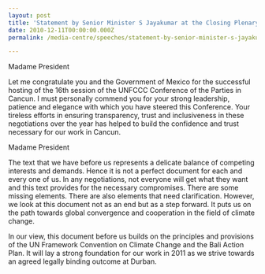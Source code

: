 ```yaml
---
layout: post
title: 'Statement by Senior Minister S Jayakumar at the Closing Plenary of the UNFCCC Conference of the Parties (COP-16) High Level Segment in Cancun, 11 December 2010'
date: 2010-12-11T00:00:00.000Z
permalink: /media-centre/speeches/statement-by-senior-minister-s-jayakumar-at-the-closing-plenary-of-the-unfccc-conference-of-the-parties-(cop-16)-high-level-segment-in-cancun-11-december-2010/

---
```




Madame President 

Let me congratulate you and the Government of Mexico for the successful hosting of the 16th session of the UNFCCC Conference of the Parties in Cancun. I must personally commend you for your strong leadership, patience and elegance with which you have steered this Conference. Your tireless efforts in ensuring transparency, trust and inclusiveness in these negotiations over the year has helped to build the confidence and trust necessary for our work in Cancun. 


Madame President 

The text that we have before us represents a delicate balance of competing interests and demands. Hence it is not a perfect document for each and every one of us. In any negotiations, not everyone will get what they want and this text provides for the necessary compromises. There are some missing elements. There are also elements that need clarification. However, we look at this document not as an end but as a step forward. It puts us on the path towards global convergence and cooperation in the field of climate change. 

In our view, this document before us builds on the principles and provisions of the UN Framework Convention on Climate Change and the Bali Action Plan. It will lay a strong foundation for our work in 2011 as we strive towards an agreed legally binding outcome at Durban. 


